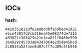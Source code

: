 
## IOCs

__hash__:

```text
4410352e110f82eabc0bf160bec41d21
ebce43017d2cb316ea45e08374de7315
489821c38f429a21e1ea821f8460e590
364929c45703a84347064e2d5de45bcd
2c8834a52faee8d87cff7cd09c4fb946
```